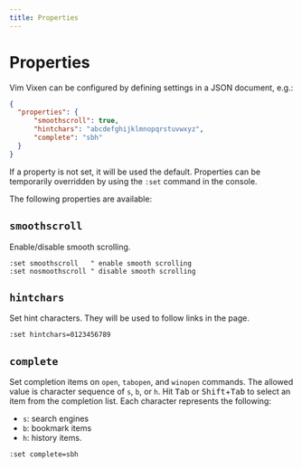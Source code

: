 ```yaml
---
title: Properties
---
```


# Properties

Vim Vixen can be configured by defining settings in a JSON document, e.g.:

```json
{
  "properties": {
      "smoothscroll": true,
      "hintchars": "abcdefghijklmnopqrstuvwxyz",
      "complete": "sbh"
  }
}
```
If a property is not set, it will be used the default.
Properties can be temporarily overridden by using the `:set` command in the
console.

The following properties are available:

## `smoothscroll`

Enable/disable smooth scrolling.

```
:set smoothscroll   " enable smooth scrolling
:set nosmoothscroll " disable smooth scrolling
```

## `hintchars`

Set hint characters. They will be used to follow links in the page.

```
:set hintchars=0123456789
```

## `complete`

Set completion items on `open`, `tabopen`, and `winopen` commands.
The allowed value is character sequence of `s`, `b`, or `h`.
Hit <kbd>Tab</kbd> or <kbd>Shift</kbd>+<kbd>Tab</kbd> to select an item from the completion list.
Each character represents the following:

- `s`: search engines
- `b`: bookmark items
- `h`: history items.

```
:set complete=sbh
```
